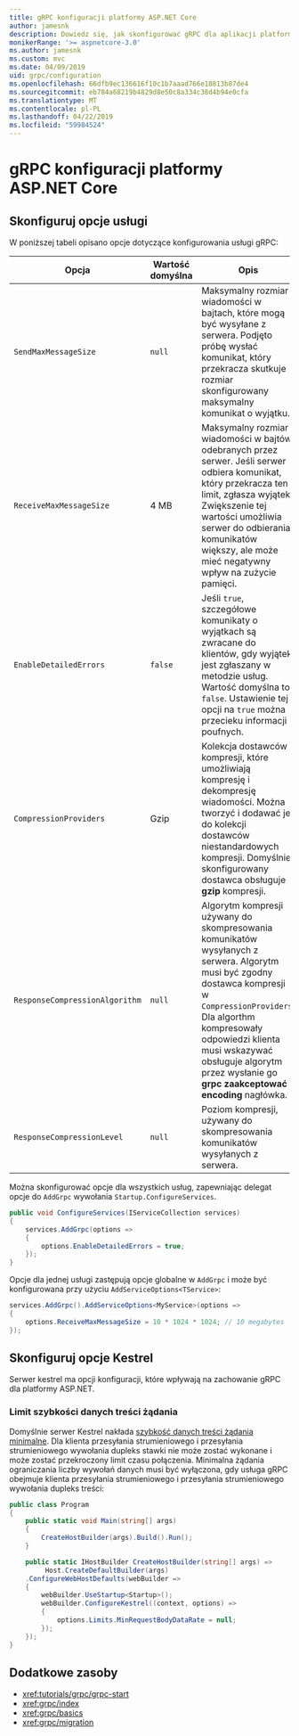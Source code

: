 ```yaml
---
title: gRPC konfiguracji platformy ASP.NET Core
author: jamesnk
description: Dowiedz się, jak skonfigurować gRPC dla aplikacji platformy ASP.NET Core.
monikerRange: '>= aspnetcore-3.0'
ms.author: jamesnk
ms.custom: mvc
ms.date: 04/09/2019
uid: grpc/configuration
ms.openlocfilehash: 66dfb9ec136616f10c1b7aaad766e18813b87de4
ms.sourcegitcommit: eb784a68219b4829d8e50c8a334c38d4b94e0cfa
ms.translationtype: MT
ms.contentlocale: pl-PL
ms.lasthandoff: 04/22/2019
ms.locfileid: "59984524"
---
```

# <a name="grpc-for-aspnet-core-configuration"></a>gRPC konfiguracji platformy ASP.NET Core

## <a name="configure-services-options"></a>Skonfiguruj opcje usługi

W poniższej tabeli opisano opcje dotyczące konfigurowania usługi gRPC:

| Opcja | Wartość domyślna | Opis |
| ------ | ------------- | ----------- |
| `SendMaxMessageSize` | `null` | Maksymalny rozmiar wiadomości w bajtach, które mogą być wysyłane z serwera. Podjęto próbę wysłać komunikat, który przekracza skutkuje rozmiar skonfigurowany maksymalny komunikat o wyjątku. |
| `ReceiveMaxMessageSize` | 4 MB | Maksymalny rozmiar wiadomości w bajtów odebranych przez serwer. Jeśli serwer odbiera komunikat, który przekracza ten limit, zgłasza wyjątek. Zwiększenie tej wartości umożliwia serwer do odbierania komunikatów większy, ale może mieć negatywny wpływ na zużycie pamięci. |
| `EnableDetailedErrors` | `false` | Jeśli `true`, szczegółowe komunikaty o wyjątkach są zwracane do klientów, gdy wyjątek jest zgłaszany w metodzie usług. Wartość domyślna to `false`. Ustawienie tej opcji na `true` można przecieku informacji poufnych. |
| `CompressionProviders` | Gzip | Kolekcja dostawców kompresji, które umożliwiają kompresję i dekompresję wiadomości. Można tworzyć i dodawać je do kolekcji dostawców niestandardowych kompresji. Domyślnie skonfigurowany dostawca obsługuje **gzip** kompresji. |
| `ResponseCompressionAlgorithm` | `null` | Algorytm kompresji używany do skompresowania komunikatów wysyłanych z serwera. Algorytm musi być zgodny dostawca kompresji w `CompressionProviders`. Dla algorthm kompresowały odpowiedzi klienta musi wskazywać obsługuje algorytm przez wysłanie go **grpc zaakceptować encoding** nagłówka. |
| `ResponseCompressionLevel` | `null` | Poziom kompresji, używany do skompresowania komunikatów wysyłanych z serwera. |

Można skonfigurować opcje dla wszystkich usług, zapewniając delegat opcje do `AddGrpc` wywołania `Startup.ConfigureServices`.

```csharp
public void ConfigureServices(IServiceCollection services)
{
    services.AddGrpc(options =>
    {
        options.EnableDetailedErrors = true;
    });
}
```

Opcje dla jednej usługi zastępują opcje globalne w `AddGrpc` i może być konfigurowana przy użyciu `AddServiceOptions<TService>`:

```csharp
services.AddGrpc().AddServiceOptions<MyService>(options =>
{
    options.ReceiveMaxMessageSize = 10 * 1024 * 1024; // 10 megabytes
});
```

## <a name="configure-kestrel-options"></a>Skonfiguruj opcje Kestrel

Serwer kestrel ma opcji konfiguracji, które wpływają na zachowanie gRPC dla platformy ASP.NET.

### <a name="request-body-data-rate-limit"></a>Limit szybkości danych treści żądania

Domyślnie serwer Kestrel nakłada [szybkość danych treści żądania minimalne](
<xref:Microsoft.AspNetCore.Server.Kestrel.Core.KestrelServerLimits.MinRequestBodyDataRate>). Dla klienta przesyłania strumieniowego i przesyłania strumieniowego wywołania dupleks stawki nie może zostać wykonane i może zostać przekroczony limit czasu połączenia. Minimalna żądania ograniczania liczby wywołań danych musi być wyłączona, gdy usługa gRPC obejmuje klienta przesyłania strumieniowego i przesyłania strumieniowego wywołania dupleks treści:

```csharp
public class Program
{
    public static void Main(string[] args)
    {
        CreateHostBuilder(args).Build().Run();
    }

    public static IHostBuilder CreateHostBuilder(string[] args) =>
         Host.CreateDefaultBuilder(args)
    .ConfigureWebHostDefaults(webBuilder =>
    {
        webBuilder.UseStartup<Startup>();
        webBuilder.ConfigureKestrel((context, options) =>
        {
            options.Limits.MinRequestBodyDataRate = null;
        });
    });
}
```

## <a name="additional-resources"></a>Dodatkowe zasoby

* <xref:tutorials/grpc/grpc-start>
* <xref:grpc/index>
* <xref:grpc/basics>
* <xref:grpc/migration>

